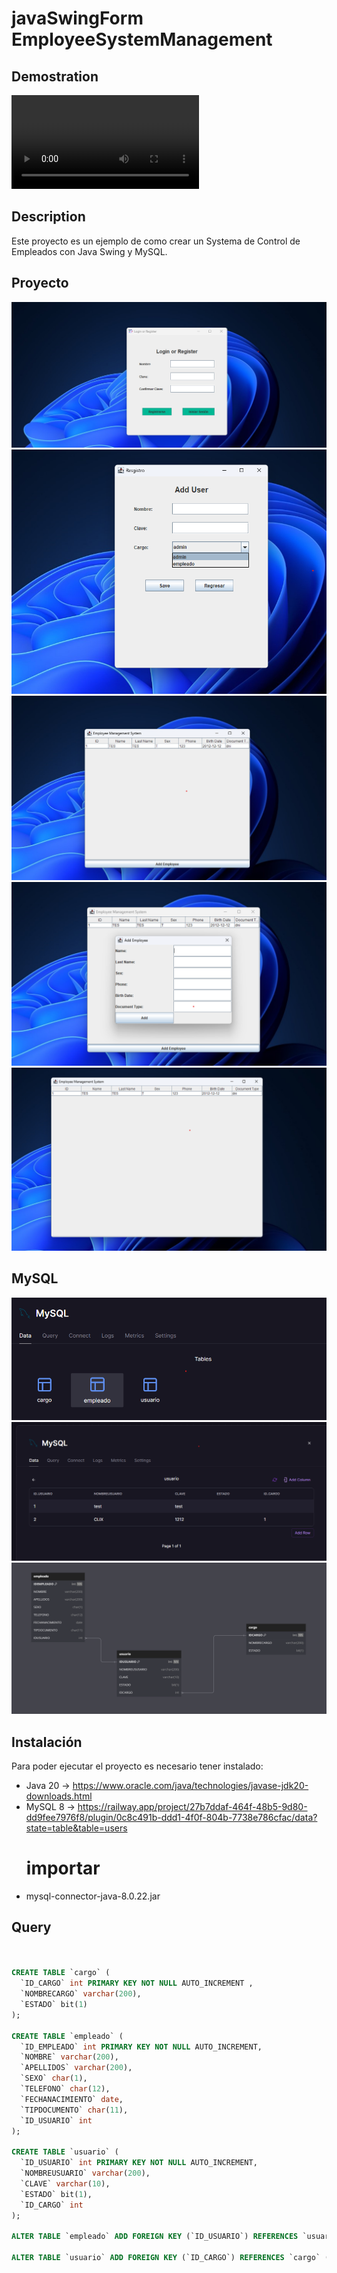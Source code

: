 # javaSwingForm  EmployeeSystemManagement

## Demostration

![Demostration](/src/video/2023-10-17%2009-33-07.mp4)

## Description
Este proyecto es un ejemplo de como crear un Systema de Control de Empleados con Java Swing y MySQL.


## Proyecto
 ![Vista](/src/img/1_s.png)
 ![Succes](/src/img/2.png)
 ![Error](/src/img/3_s.png)
 ![Mysql](/src/img/4_s.png)
![Mysql](/src/img/6_s.png)

## MySQL
![Mysql](/src/img/0_SQL.png)
![Mysql](/src/img/1_SQL.png)
![Mysql](/src/img/3_sql%20gr.png)

## Instalación
Para poder ejecutar el proyecto es necesario tener instalado:
* Java 20 -> https://www.oracle.com/java/technologies/javase-jdk20-downloads.html
* MySQL 8 -> https://railway.app/project/27b7ddaf-464f-48b5-9d80-dd9fee7976f8/plugin/0c8c491b-ddd1-4f0f-804b-7738e786cfac/data?state=table&table=users
    # importar
* mysql-connector-java-8.0.22.jar

## Query
```sql


CREATE TABLE `cargo` (
  `ID_CARGO` int PRIMARY KEY NOT NULL AUTO_INCREMENT ,
  `NOMBRECARGO` varchar(200),
  `ESTADO` bit(1)
);

CREATE TABLE `empleado` (
  `ID_EMPLEADO` int PRIMARY KEY NOT NULL AUTO_INCREMENT,
  `NOMBRE` varchar(200),
  `APELLIDOS` varchar(200),
  `SEXO` char(1),
  `TELEFONO` char(12),
  `FECHANACIMIENTO` date,
  `TIPDOCUMENTO` char(11),
  `ID_USUARIO` int
);

CREATE TABLE `usuario` (
  `ID_USUARIO` int PRIMARY KEY NOT NULL AUTO_INCREMENT,
  `NOMBREUSUARIO` varchar(200),
  `CLAVE` varchar(10),
  `ESTADO` bit(1),
  `ID_CARGO` int
);

ALTER TABLE `empleado` ADD FOREIGN KEY (`ID_USUARIO`) REFERENCES `usuario` (`ID_USUARIO`);

ALTER TABLE `usuario` ADD FOREIGN KEY (`ID_CARGO`) REFERENCES `cargo` (`ID_CARGO`);
```